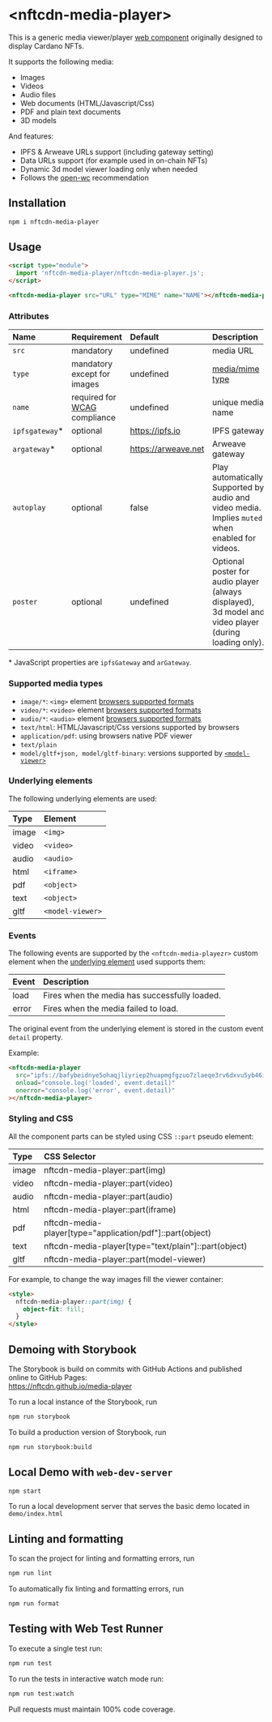 # \<nftcdn-media-player>

This is a generic media viewer/player [web component](https://www.webcomponents.org/introduction) originally designed to display Cardano NFTs.

It supports the following media:

- Images
- Videos
- Audio files
- Web documents (HTML/Javascript/Css)
- PDF and plain text documents
- 3D models

And features:

- IPFS & Arweave URLs support (including gateway setting)
- Data URLs support (for example used in on-chain NFTs)
- Dynamic 3d model viewer loading only when needed
- Follows the [open-wc](https://github.com/open-wc/open-wc) recommendation

## Installation

```bash
npm i nftcdn-media-player
```

## Usage

```html
<script type="module">
  import 'nftcdn-media-player/nftcdn-media-player.js';
</script>

<nftcdn-media-player src="URL" type="MIME" name="NAME"></nftcdn-media-player>
```

### Attributes

| Name            | Requirement                                                                       | Default             | Description                                                                                           |
| :-------------- | :-------------------------------------------------------------------------------- | :------------------ | :---------------------------------------------------------------------------------------------------- |
| `src`           | mandatory                                                                         | undefined           | media URL                                                                                             |
| `type`          | mandatory except for images                                                       | undefined           | [media/mime type](https://www.iana.org/assignments/media-types/media-types.xhtml)                     |
| `name`          | required for [WCAG](https://www.w3.org/WAI/standards-guidelines/wcag/) compliance | undefined           | unique media name                                                                                     |
| `ipfsgateway`\* | optional                                                                          | https://ipfs.io     | IPFS gateway                                                                                          |
| `argateway`\*   | optional                                                                          | https://arweave.net | Arweave gateway                                                                                       |
| `autoplay`      | optional                                                                          | false               | Play automatically. Supported by audio and video media. Implies `muted` when enabled for videos.      |
| `poster`        | optional                                                                          | undefined           | Optional poster for audio player (always displayed), 3d model and video player (during loading only). |

\* JavaScript properties are `ipfsGateway` and `arGateway`.

### Supported media types

- `image/*`: `<img>` element [browsers supported formats](https://caniuse.com/?search=image%20format)
- `video/*`: `<video>` element [browsers supported formats](https://caniuse.com/?search=video%20format)
- `audio/*`: `<audio>` element [browsers supported formats](https://caniuse.com/?search=audio%20format)
- `text/html`: HTML/Javascript/Css versions supported by browsers
- `application/pdf`: using browsers native PDF viewer
- `text/plain`
- `model/gltf+json, model/gltf-binary`: versions supported by [`<model-viewer>`](https://modelviewer.dev/)

### Underlying elements

The following underlying elements are used:

| Type  | Element          |
| :---- | :--------------- |
| image | `<img>`          |
| video | `<video>`        |
| audio | `<audio>`        |
| html  | `<iframe>`       |
| pdf   | `<object>`       |
| text  | `<object>`       |
| gltf  | `<model-viewer>` |

### Events

The following events are supported by the `<nftcdn-media-playezr>` custom element when the [underlying element](#underlying-elements) used supports them:

| Event | Description                                   |
| :---- | :-------------------------------------------- |
| load  | Fires when the media has successfully loaded. |
| error | Fires when the media failed to load.          |

The original event from the underlying element is stored in the custom event `detail` property.

Example:

```html
<nftcdn-media-player
  src="ipfs://bafybeidnye5ohaqjliyriep2huapmgfgzuo7zlaeqe3rv6dxvu5yb46igm"
  onload="console.log('loaded', event.detail)"
  onerror="console.log('error', event.detail)"
></nftcdn-media-player>
```

### Styling and CSS

All the component parts can be styled using CSS `::part` pseudo element:

| Type  | CSS Selector                                              |
| :---- | :-------------------------------------------------------- |
| image | nftcdn-media-player::part(img)                            |
| video | nftcdn-media-player::part(video)                          |
| audio | nftcdn-media-player::part(audio)                          |
| html  | nftcdn-media-player::part(iframe)                         |
| pdf   | nftcdn-media-player[type="application/pdf"]::part(object) |
| text  | nftcdn-media-player[type="text/plain"]::part(object)      |
| gltf  | nftcdn-media-player::part(model-viewer)                   |

For example, to change the way images fill the viewer container:

```html
<style>
  nftcdn-media-player::part(img) {
    object-fit: fill;
  }
</style>
```

## Demoing with Storybook

The Storybook is build on commits with GitHub Actions and published online to GitHub Pages:  
https://nftcdn.github.io/media-player

To run a local instance of the Storybook, run

```bash
npm run storybook
```

To build a production version of Storybook, run

```bash
npm run storybook:build
```

## Local Demo with `web-dev-server`

```bash
npm start
```

To run a local development server that serves the basic demo located in `demo/index.html`

## Linting and formatting

To scan the project for linting and formatting errors, run

```bash
npm run lint
```

To automatically fix linting and formatting errors, run

```bash
npm run format
```

## Testing with Web Test Runner

To execute a single test run:

```bash
npm run test
```

To run the tests in interactive watch mode run:

```bash
npm run test:watch
```

Pull requests must maintain 100% code coverage.
